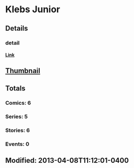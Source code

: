 # Klebs  Junior 
## Details
### detail
#### [Link](http://marvel.com/comics/creators/12320/klebs_junior?utm_campaign=apiRef&utm_source=225578a89fc76f3d20fbffda5d17a88d)
## [Thumbnail](http://i.annihil.us/u/prod/marvel/i/mg/b/40/image_not_available.jpg)
## Totals
### Comics: 6
### Series: 5
### Stories: 6
### Events: 0
## Modified: 2013-04-08T11:12:01-0400
